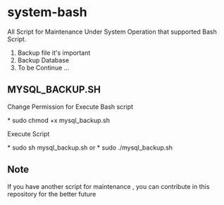 system-bash
===========

All Script for Maintenance Under System Operation that supported Bash Script.
<ol>
<li> Backup file it's important </li>
<li> Backup Database </li>
<li> To be Continue ... </li>
</ol>

MYSQL_BACKUP.SH
-----------------------

<p> Change Permission for Execute Bash script </p>
* sudo chmod +x mysql_backup.sh 
<p> Execute Script </p>
* sudo sh mysql_backup.sh
or 
* sudo ./mysql_backup.sh

Note
-------

<p> If you have another script for maintenance , you can contribute in this repository for the better future </p>
